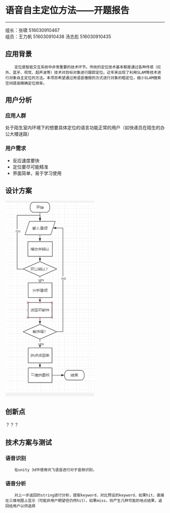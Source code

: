 # 语音自主定位方法——开题报告
----
组长：张啸 516030910467   
组员：王力帆 516030910438    汤志彪 516030910435


## 应用背景
        定位是智能交互系统中非常重要的技术环节。传统的定位技术基本都是通过各种传感（红外、蓝牙、视觉、超声波等）技术对目标对象进行跟踪定位。近年来出现了利用SLAM等技术进行对象自主定位的方法。本项目希望通过用语音播报的方式进行对象的粗定位，缩小SLAM搜索空间提高精确定位效率。


## 用户分析
   ### 应用人群
   处于陌生室内环境下的想要具体定位的语言功能正常的用户（如快递员在陌生的办公大楼迷路）
   ### 用户需求
   - 反应速度要快
   - 定位要尽可能精准
   - 界面简单，易于学习使用

## 设计方案
![流程图](https://github.com/survivorice/HCI-project/blob/master/The%20flow%20chart.png)


## 创新点
？？？


## 技术方案与测试

### 语音识别
        在unity 3d中使用讯飞语音进行对于音频识别，
### 语音分析
        对上一步返回的string进行分析，提取keyword，对比预设的keyword，如果hit，直接在三维地图上显示（可能非用户期望但仍然hit），如果miss，则产生几种可能的地点结果，返回给用户以供选择
### 






